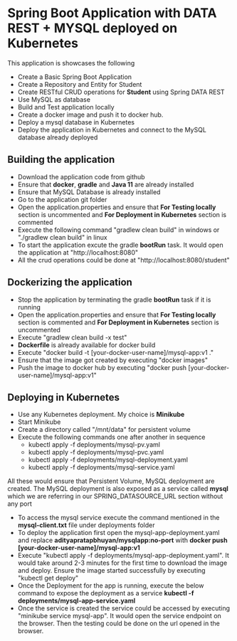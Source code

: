 # Spring Boot Application with DATA REST + MYSQL deployed on Kubernetes
This application is showcases the following
- Create a Basic Spring Boot Application
- Create a Repository and Entity for Student
- Create RESTful CRUD operations for **Student** using Spring DATA REST
- Use MySQL as database
- Build and Test application locally
- Create a docker image and push it to docker hub.
- Deploy a mysql database in Kubernetes
- Deploy the application in Kubernetes and connect to the MySQL database already deployed

## Building the application
- Download the application code from github
- Ensure that **docker**, **gradle** and **Java 11** are already installed
- Ensure that MySQL Database is already installed
- Go to the application git folder
- Open the application.properties and ensure that **For Testing locally** section is uncommented and **For Deployment in Kubernetes** section is commented
- Execute the following command "gradlew clean build" in windows or "./gradlew clean build" in linux
- To start the application excute the gradle **bootRun** task. It would open the application at "http://localhost:8080"
- All the crud operations could be done at  "http://localhost:8080/student"

## Dockerizing the application
- Stop the application by terminating the gradle **bootRun** task if it is running
- Open the application.properties and ensure that **For Testing locally** section is commented and **For Deployment in Kubernetes** section is uncommented
- Execute "gradlew clean build -x test"
- **Dockerfile** is already available for docker build
- Execute "docker build -t [your-docker-user-name]/mysql-app:v1 ."
- Ensure that the image got created by executing "docker images"
- Push the image to docker hub by executing "docker push [your-docker-user-name]/mysql-app:v1"

## Deploying in Kubernetes
- Use any Kubernetes deployment. My choice is **Minikube**
- Start Minikube
- Create a directory called "/mnt/data" for persistent volume
- Execute the following commands one after another in sequence
   * kubectl apply -f deployments/mysql-pv.yaml
   * kubectl apply -f deployments/mysql-pvc.yaml
   * kubectl apply -f deployments/mysql-deployment.yaml
   * kubectl apply -f deployments/mysql-service.yaml
 
 All these would ensure that Persistent Volume, MySQL deployment are created. The MySQL deployment is also exposed as a service called **mysql** which we are referring in our SPRING_DATASOURCE_URL section without any port
 
 - To access the mysql service execute the command mentioned in the **mysql-client.txt**  file under deployments folder
 - To deploy the application first open the mysql-app-deployment.yaml and replace **adityapratapbhuyan/mysqlapp:no-port** with **docker push [your-docker-user-name]/mysql-app:v1**
 - Execute  "kubectl apply -f deployments/mysql-app-deployment.yaml". It would take around 2-3 minutes for the first time to download the image and deploy. Ensure the image started successfully by executing "kubectl get deploy"
 - Once the Deployment for the app is running, execute the below command to expose the deployment as a service
 **kubectl -f deployments/mysql-app-service.yaml**
 - Once the service is created the service could be accessed by executing "minikube service mysql-app". It would open the service endpoint on the browser. Then the testing could be done on the url opened in the browser.   
